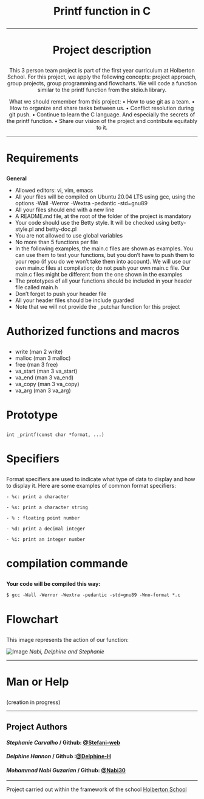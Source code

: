 # <p align="center">Printf function in C</p>
--------------------------------------------------------------------------------

# <p align="center">Project description</p>

<p align="center">This 3 person team project is part of the first year curriculum at Holberton School. For this project, we apply the following concepts: project approach, group projects, group programming and flowcharts. We will code a function similar to the printf function from the stdio.h library.</p>

<p align="center">What we should remember from this project:
      • How to use git as a team.
      • How to organize and share tasks between us.
      • Conflict resolution during git push.
      • Continue to learn the C language. And especially the secrets of the printf function.
      • Share our vision of the project and contribute equitably to it.</p>

--------------------------------------------------------------------------------

# <p>Requirements</p>

**General**
- Allowed editors: vi, vim, emacs
- All your files will be compiled on Ubuntu 20.04 LTS using gcc, using the options -Wall -Werror -Wextra -pedantic -std=gnu89
- All your files should end with a new line
- A README.md file, at the root of the folder of the project is mandatory
- Your code should use the Betty style. It will be checked using betty-style.pl and betty-doc.pl
- You are not allowed to use global variables
- No more than 5 functions per file
- In the following examples, the main.c files are shown as examples. You can use them to test your functions, but you don’t have to push them to your repo (if you do we won’t take them into account).
We will use our own main.c files at compilation; do not push your own main.c file. Our main.c files might be different from the one shown in the examples
- The prototypes of all your functions should be included in your header file called main.h
- Don’t forget to push your header file
- All your header files should be include guarded
- Note that we will not provide the _putchar function for this project

# <p>Authorized functions and macros</p>

- write (man 2 write)
- malloc (man 3 malloc)
- free (man 3 free)
- va_start (man 3 va_start)
- va_end (man 3 va_end)
- va_copy (man 3 va_copy)
- va_arg (man 3 va_arg)

# <p>Prototype</p>

```
int _printf(const char *format, ...)
```
# <p>Specifiers</p>

Format specifiers are used to indicate what type of data to display and how to display it. Here are some examples of common format specifiers:

```
- %c: print a character

- %s: print a character string

- % : floating point number

- %d: print a decimal integer

- %i: print an integer number
```

# <p>compilation commande</p>

**Your code will be compiled this way:**

```
$ gcc -Wall -Werror -Wextra -pedantic -std=gnu89 -Wno-format *.c
```

# <p>Flowchart</p>

This image represents the action of our function:

![Image](https://cdn.discordapp.com/attachments/1222932112944922707/1223293218721103993/QQQQ.jpg?ex=66195397&is=6606de97&hm=c2ddcfaf18b17e96fabbfff4fb7a9d4fd7eb0d3851947b55bd1905ee517d57bd&)
*Nabi, Delphine and Stephanie*

--------------------------------------------------------------------------------

# <p>Man or Help</p>

(creation in progress)

--------------------------------------------------------------------------------

## Project Authors
#### *Stephanie Carvalho* / Github: [@Stefani-web](https://github.com/Stefani-web)
#### *Delphine Hannon* / Github :[@Delphine-H](https://github.com/Delphine-H)
#### *Mohammad Nabi Guzarian* / Github: [@Nabi30](https://github.com/Nabi30)
--------------------------------------------------------------------------------
Project carried out within the framework of the school [Holberton School](https://www.holbertonschool.com/)
